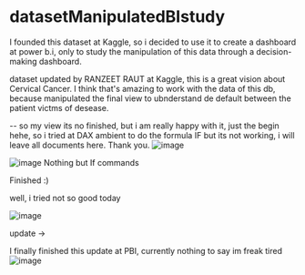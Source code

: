 # datasetManipulatedBIstudy
I founded this dataset at Kaggle, so i decided to use it to create a dashboard at power b.i, only to study the manipulation of this data through a decision-making dashboard.

dataset updated by RANZEET RAUT at Kaggle, this is a great vision about Cervical Cancer. I think that's amazing to work with the data of this db, because manipulated the final view to ubnderstand de default between the patient victms of desease.

-- so my view its no finished, but i am really happy with it, just the begin hehe, so i tried at DAX ambient to do the formula IF but its not working, i will leave all documents here. Thank you.
![image](https://github.com/cecicondor/datasetManipulatedBIstudy/assets/101957373/375d16f5-b037-4f54-9c55-bdd400930793)

![image](https://github.com/cecicondor/datasetManipulatedBIstudy/assets/101957373/45a5fb72-4e63-4f11-9fab-ff3bd989936e)
Nothing but If commands 

Finished :)

well, i tried not so good today

![image](https://github.com/cecicondor/datasetManipulatedBIstudy/assets/101957373/9198e07d-700d-485c-86cf-469093491e62)


update -> 

I finally finished this update at PBI, currently nothing to say im freak tired ![image](https://github.com/cecicondor/datasetManipulatedBIstudy/assets/101957373/2f21157c-ed82-478d-93bc-32566fa59c63)
